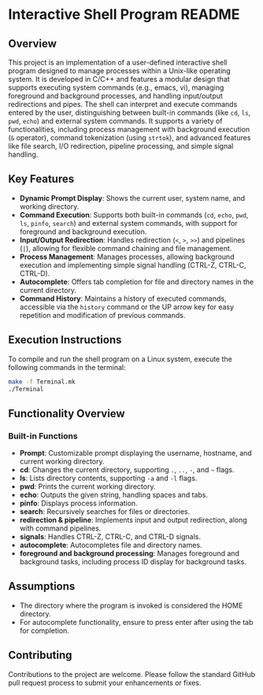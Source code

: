 # Interactive Shell Program README

## Overview

This project is an implementation of a user-defined interactive shell program designed to manage processes within a Unix-like operating system. It is developed in C/C++ and features a modular design that supports executing system commands (e.g., emacs, vi), managing foreground and background processes, and handling input/output redirections and pipes. The shell can interpret and execute commands entered by the user, distinguishing between built-in commands (like `cd`, `ls`, `pwd`, `echo`) and external system commands. It supports a variety of functionalities, including process management with background execution (`&` operator), command tokenization (using `strtok`), and advanced features like file search, I/O redirection, pipeline processing, and simple signal handling.

## Key Features

- **Dynamic Prompt Display**: Shows the current user, system name, and working directory.
- **Command Execution**: Supports both built-in commands (`cd`, `echo`, `pwd`, `ls`, `pinfo`, `search`) and external system commands, with support for foreground and background execution.
- **Input/Output Redirection**: Handles redirection (`<`, `>`, `>>`) and pipelines (`|`), allowing for flexible command chaining and file management.
- **Process Management**: Manages processes, allowing background execution and implementing simple signal handling (CTRL-Z, CTRL-C, CTRL-D).
- **Autocomplete**: Offers tab completion for file and directory names in the current directory.
- **Command History**: Maintains a history of executed commands, accessible via the `history` command or the UP arrow key for easy repetition and modification of previous commands.

## Execution Instructions

To compile and run the shell program on a Linux system, execute the following commands in the terminal:

```sh
make -f Terminal.mk
./Terminal
```

## Functionality Overview

### Built-in Functions

- **Prompt**: Customizable prompt displaying the username, hostname, and current working directory.
- **cd**: Changes the current directory, supporting `.`, `..`, `-`, and `~` flags.
- **ls**: Lists directory contents, supporting `-a` and `-l` flags.
- **pwd**: Prints the current working directory.
- **echo**: Outputs the given string, handling spaces and tabs.
- **pinfo**: Displays process information.
- **search**: Recursively searches for files or directories.
- **redirection & pipeline**: Implements input and output redirection, along with command pipelines.
- **signals**: Handles CTRL-Z, CTRL-C, and CTRL-D signals.
- **autocomplete**: Autocompletes file and directory names.
- **foreground and background processing**: Manages foreground and background tasks, including process ID display for background tasks.

## Assumptions

- The directory where the program is invoked is considered the HOME directory.
- For autocomplete functionality, ensure to press enter after using the tab for completion.

## Contributing

Contributions to the project are welcome. Please follow the standard GitHub pull request process to submit your enhancements or fixes.

